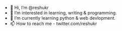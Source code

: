 - 👋 Hi, I’m @reshukr
- 👀 I’m interested in learning, writing & programming.
- 🌱 I’m currently learning python & web devlopment.
- 📫 How to reach me - twitter.com/reshukr

<!---
reshukr/reshukr is a ✨ special ✨ repository because its `README.md` (this file) appears on your GitHub profile.
You can click the Preview link to take a look at your changes.
--->
